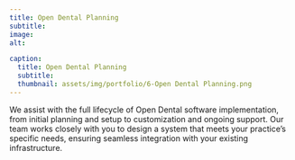 ```yaml
---
title: Open Dental Planning
subtitle: 
image: 
alt: 

caption:
  title: Open Dental Planning
  subtitle: 
  thumbnail: assets/img/portfolio/6-Open Dental Planning.png
---
```

We assist with the full lifecycle of Open Dental software implementation, from initial planning and setup to customization and ongoing support. Our team works closely with you to design a system that meets your practice’s specific needs, ensuring seamless integration with your existing infrastructure. 